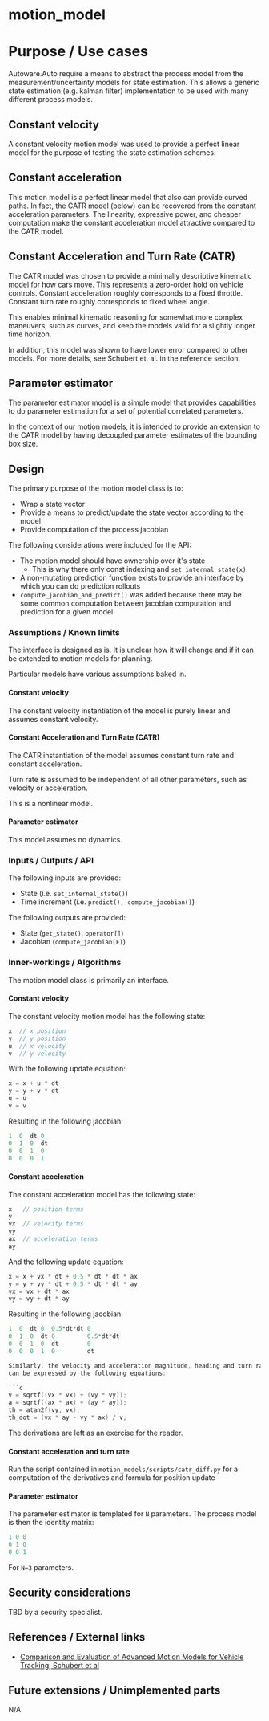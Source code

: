 motion_model
========

# Purpose / Use cases

Autoware.Auto require a means to abstract the process model from the
measurement/uncertainty models for state estimation. This allows a generic state
estimation (e.g. kalman filter) implementation to be used with many different
process models.


## Constant velocity

A constant velocity motion model was used to provide a perfect linear model for the purpose of
testing the state estimation schemes.


## Constant acceleration

This motion model is a perfect linear model that also can provide curved paths.
In fact, the CATR model (below) can be recovered from the constant acceleration
parameters.
The linearity, expressive power, and cheaper computation make the constant acceleration
model attractive compared to the CATR model.


## Constant Acceleration and Turn Rate (CATR)

The CATR model was chosen to provide a minimally descriptive kinematic model for how cars move. This
represents a zero-order hold on vehicle controls. Constant acceleration roughly corresponds to a
fixed throttle. Constant turn rate roughly corresponds to fixed wheel angle.

This enables minimal kinematic reasoning for somewhat more complex maneuvers, such as curves, and
keep the models valid for a slightly longer time horizon.

In addition, this model was shown to have lower error compared to other models. For more details,
see Schubert et. al. in the reference section.


## Parameter estimator

The parameter estimator model is a simple model that provides capabilities to do parameter
estimation for a set of potential correlated parameters.

In the context of our motion models, it is intended to provide an extension to the CATR model by
having decoupled parameter estimates of the bounding box size.


## Design

The primary purpose of the motion model class is to:

- Wrap a state vector
- Provide a means to predict/update the state vector according to the model
- Provide computation of the process jacobian

The following considerations were included for the API:

- The motion model should have ownership over it's state
    - This is why there only const indexing and `set_internal_state(x)`
- A non-mutating prediction function exists to provide an interface by which you
can do prediction rollouts
- `compute_jacobian_and_predict()` was added because there may be some common
computation between jacobian computation and prediction for a given model.


### Assumptions / Known limits

The interface is designed as is. It is unclear how it will change and if it can  be extended to
motion models for planning.

Particular models have various assumptions baked in.


#### Constant velocity

The constant velocity instantiation of the model is purely linear and assumes constant velocity.


#### Constant Acceleration and Turn Rate (CATR)

The CATR instantiation of the model assumes constant turn rate and constant acceleration.

Turn rate is assumed to be independent of all other parameters, such as velocity or acceleration.

This is a nonlinear model.


#### Parameter estimator

This model assumes no dynamics.


### Inputs / Outputs / API

The following inputs are provided:

- State (i.e. `set_internal_state()`)
- Time increment (i.e. `predict(), compute_jacobian()`)

The following outputs are provided:

- State (`get_state()`, `operator[]`)
- Jacobian (`compute_jacobian(F)`)


### Inner-workings / Algorithms

The motion model class is primarily an interface.


#### Constant velocity

The constant velocity motion model has the following state:

```c
x  // x position
y  // y position
u  // x velocity
v  // y velocity
```

With the following update equation:

```c
x = x + u * dt
y = y + v * dt
u = u
v = v
```

Resulting in the following jacobian:

```c
1  0  dt 0
0  1  0  dt
0  0  1  0
0  0  0  1
```


#### Constant acceleration

The constant acceleration model has the following state:

```c
x   // position terms
y
vx  // velocity terms
vy
ax  // acceleration terms
ay
```

And the following update equation:

```c
x = x + vx * dt + 0.5 * dt * dt * ax
y = y + vy * dt + 0.5 * dt * dt * ay
vx = vx + dt * ax
vy = vy + dt * ay
```

Resulting in the following jacobian:

```c
1  0  dt 0  0.5*dt*dt 0
0  1  0  dt 0         0.5*dt*dt
0  0  1  0  dt        0
0  0  0  1  0         dt

Similarly, the velocity and acceleration magnitude, heading and turn rate
can be expressed by the following equations:

```c
v = sqrtf((vx * vx) + (vy * vy));
a = sqrtf((ax * ax) + (ay * ay));
th = atan2f(vy, vx);
th_dot = (vx * ay - vy * ax) / v;
```

The derivations are left as an exercise for the reader.


#### Constant acceleration and turn rate

Run the script contained in `motion_models/scripts/catr_diff.py` for a computation of the
derivatives and formula for position update


#### Parameter estimator

The parameter estimator is templated for `N` parameters. The process model is
then the identity matrix:

```c
1 0 0
0 1 0
0 0 1
```

For `N=3` parameters.


## Security considerations

TBD by a security specialist.


## References / External links

- [Comparison and Evaluation of Advanced Motion Models for Vehicle Tracking, Schubert et al](https://pdfs.semanticscholar.org/5dd9/709902c328c8f8cc8aa0d02ce2f23dac41c7.pdf)


## Future extensions / Unimplemented parts

N/A
